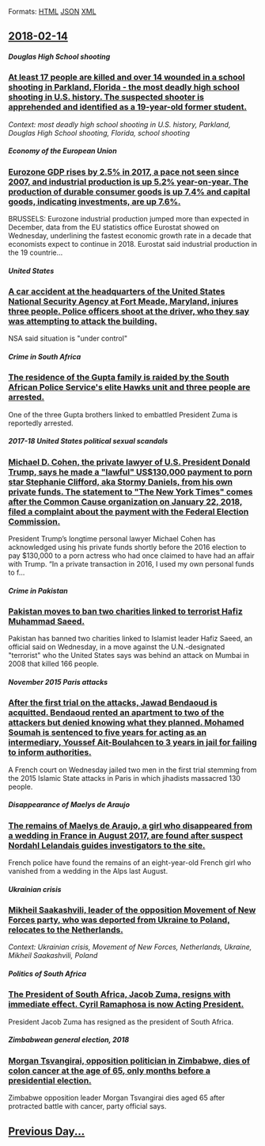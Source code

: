 
Formats: [HTML](2018/02/14/index.html)  [JSON](2018/02/14/index.json)  [XML](2018/02/14/index.xml)  

## [2018-02-14](/news/2018/02/14/index.md)

##### Douglas High School shooting
### [At least 17 people are killed and over 14 wounded in a school shooting in Parkland, Florida - the most deadly high school shooting in U.S. history. The suspected shooter is apprehended and identified as a 19-year-old former student. ](/news/2018/02/14/at-least-17-people-are-killed-and-over-14-wounded-in-a-school-shooting-in-parkland-florida-the-most-deadly-high-school-shooting-in-u-s-h.md)
_Context: most deadly high school shooting in U.S. history, Parkland, Douglas High School shooting, Florida, school shooting_

##### Economy of the European Union
### [Eurozone GDP rises by 2.5% in 2017, a pace not seen since 2007, and industrial production is up 5.2% year-on-year. The production of durable consumer goods is up 7.4% and capital goods, indicating investments, are up 7.6%. ](/news/2018/02/14/eurozone-gdp-rises-by-2-5-in-2017-a-pace-not-seen-since-2007-and-industrial-production-is-up-5-2-year-on-year-the-production-of-durable.md)
BRUSSELS: Eurozone industrial production jumped more than expected in December, data from the EU statistics office Eurostat showed on Wednesday, underlining the fastest economic growth rate in a decade that economists expect to continue in 2018. Eurostat said industrial production in the 19 countrie...

##### United States
### [A car accident at the headquarters of the United States National Security Agency at Fort Meade, Maryland, injures three people. Police officers shoot at the driver, who they say was attempting to attack the building. ](/news/2018/02/14/a-car-accident-at-the-headquarters-of-the-united-states-national-security-agency-at-fort-meade-maryland-injures-three-people-police-offic.md)
NSA said situation is &quot;under control&quot;

##### Crime in South Africa
### [The residence of the Gupta family is raided by the South African Police Service's elite Hawks unit and three people are arrested. ](/news/2018/02/14/the-residence-of-the-gupta-family-is-raided-by-the-south-african-police-service-s-elite-hawks-unit-and-three-people-are-arrested.md)
One of the three Gupta brothers linked to embattled President Zuma is reportedly arrested.

##### 2017-18 United States political sexual scandals
### [Michael D. Cohen, the private lawyer of U.S. President Donald Trump, says he made a "lawful" US$130,000 payment to porn star Stephanie Clifford, aka Stormy Daniels, from his own private funds. The statement to "The New York Times" comes after the Common Cause organization on January 22, 2018, filed a complaint about the payment with the Federal Election Commission. ](/news/2018/02/14/michael-d-cohen-the-private-lawyer-of-u-s-president-donald-trump-says-he-made-a-lawful-us-130-000-payment-to-porn-star-stephanie-cliff.md)
President Trump&rsquo;s longtime personal lawyer Michael Cohen has acknowledged using his private funds shortly before the 2016 election to pay $130,000 to a porn actress who had once claimed to have had an affair with Trump. &ldquo;In a private transaction in 2016, I used my own personal funds to f...

##### Crime in Pakistan
### [Pakistan moves to ban two charities linked to terrorist Hafiz Muhammad Saeed. ](/news/2018/02/14/pakistan-moves-to-ban-two-charities-linked-to-terrorist-hafiz-muhammad-saeed.md)
Pakistan has banned two charities linked to Islamist leader Hafiz Saeed, an official said on Wednesday, in a move against the U.N.-designated &quot;terrorist&quot; who the United States says was behind an attack on Mumbai in 2008 that killed 166 people.

##### November 2015 Paris attacks
### [After the first trial on the attacks, Jawad Bendaoud is acquitted. Bendaoud rented an apartment to two of the attackers but denied knowing what they planned. Mohamed Soumah is sentenced to five years for acting as an intermediary, Youssef Ait-Boulahcen to 3 years in jail for failing to inform authorities. ](/news/2018/02/14/after-the-first-trial-on-the-attacks-jawad-bendaoud-is-acquitted-bendaoud-rented-an-apartment-to-two-of-the-attackers-but-denied-knowing-w.md)
A French court on Wednesday jailed two men in the first trial stemming from the 2015 Islamic State attacks in Paris in which jihadists massacred 130 people.

##### Disappearance of Maelys de Araujo
### [The remains of Maelys de Araujo, a girl who disappeared from a wedding in France in August 2017, are found after suspect Nordahl Lelandais guides investigators to the site. ](/news/2018/02/14/the-remains-of-maa-lys-de-araujo-a-girl-who-disappeared-from-a-wedding-in-france-in-august-2017-are-found-after-suspect-nordahl-lelandais.md)
French police have found the remains of an eight-year-old French girl who vanished from a wedding in the Alps last August.

##### Ukrainian crisis
### [Mikheil Saakashvili, leader of the opposition Movement of New Forces party, who was deported from Ukraine to Poland, relocates to the Netherlands. ](/news/2018/02/14/mikheil-saakashvili-leader-of-the-opposition-movement-of-new-forces-party-who-was-deported-from-ukraine-to-poland-relocates-to-the-nether.md)
_Context: Ukrainian crisis, Movement of New Forces, Netherlands, Ukraine, Mikheil Saakashvili, Poland_

##### Politics of South Africa
### [The President of South Africa, Jacob Zuma, resigns with immediate effect. Cyril Ramaphosa is now Acting President. ](/news/2018/02/14/the-president-of-south-africa-jacob-zuma-resigns-with-immediate-effect-cyril-ramaphosa-is-now-acting-president.md)
President Jacob Zuma has resigned as the president of South Africa.

##### Zimbabwean general election, 2018
### [Morgan Tsvangirai, opposition politician in Zimbabwe, dies of colon cancer at the age of 65, only months before a presidential election. ](/news/2018/02/14/morgan-tsvangirai-opposition-politician-in-zimbabwe-dies-of-colon-cancer-at-the-age-of-65-only-months-before-a-presidential-election.md)
Zimbabwe opposition leader Morgan Tsvangirai dies aged 65 after protracted battle with cancer, party official says.

## [Previous Day...](/news/2018/02/13/index.md)

